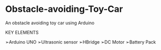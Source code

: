# Obstacle-avoiding-Toy-Car
An obstacle avoiding toy car using Arduino 

KEY ELEMENTS

➢Arduino UNO
➢Ultrasonic sensor
➢HBridge
➢DC Motor
➢Battery Pack
